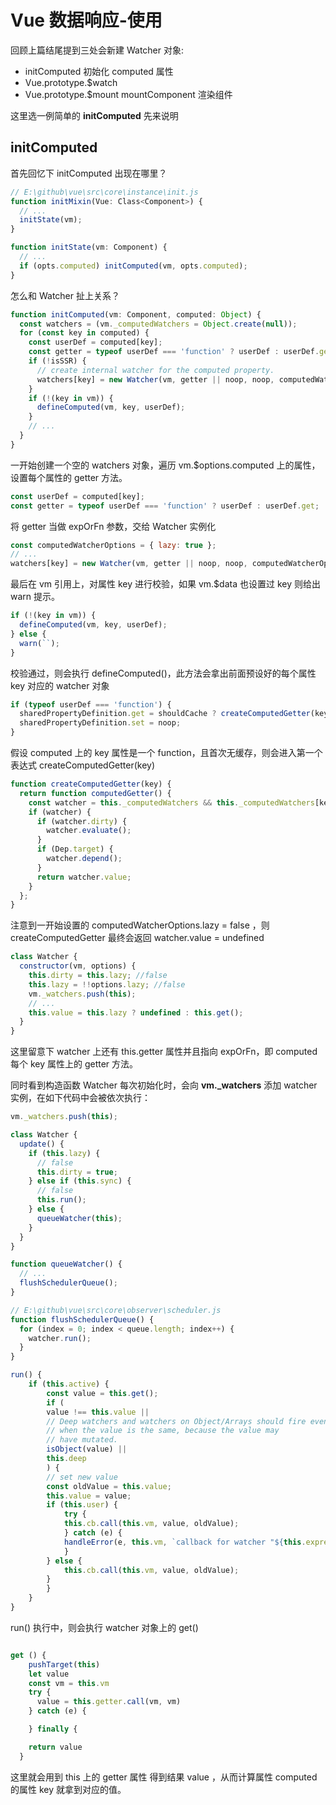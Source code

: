 # Vue 数据响应-使用

回顾上篇结尾提到三处会新建 Watcher 对象:

- initComputed 初始化 computed 属性
- Vue.prototype.\$watch
- Vue.prototype.\$mount mountComponent 渲染组件

这里选一例简单的 **initComputed** 先来说明

## initComputed

首先回忆下 initComputed 出现在哪里？

```js
// E:\github\vue\src\core\instance\init.js
function initMixin(Vue: Class<Component>) {
  // ...
  initState(vm);
}

function initState(vm: Component) {
  // ...
  if (opts.computed) initComputed(vm, opts.computed);
}
```

怎么和 Watcher 扯上关系？

```js
function initComputed(vm: Component, computed: Object) {
  const watchers = (vm._computedWatchers = Object.create(null));
  for (const key in computed) {
    const userDef = computed[key];
    const getter = typeof userDef === 'function' ? userDef : userDef.get;
    if (!isSSR) {
      // create internal watcher for the computed property.
      watchers[key] = new Watcher(vm, getter || noop, noop, computedWatcherOptions);
    }
    if (!(key in vm)) {
      defineComputed(vm, key, userDef);
    }
    // ...
  }
}
```

一开始创建一个空的 watchers 对象，遍历 vm.\$options.computed 上的属性，设置每个属性的 getter 方法。

```js
const userDef = computed[key];
const getter = typeof userDef === 'function' ? userDef : userDef.get;
```

将 getter 当做 expOrFn 参数，交给 Watcher 实例化

```js
const computedWatcherOptions = { lazy: true };
// ...
watchers[key] = new Watcher(vm, getter || noop, noop, computedWatcherOptions);
```

最后在 vm 引用上，对属性 key 进行校验，如果 vm.\$data 也设置过 key 则给出 warn 提示。

```js
if (!(key in vm)) {
  defineComputed(vm, key, userDef);
} else {
  warn(``);
}
```

校验通过，则会执行 defineComputed()，此方法会拿出前面预设好的每个属性 key 对应的 watcher 对象

```js
if (typeof userDef === 'function') {
  sharedPropertyDefinition.get = shouldCache ? createComputedGetter(key) : createGetterInvoker(userDef);
  sharedPropertyDefinition.set = noop;
}
```

假设 computed 上的 key 属性是一个 function，且首次无缓存，则会进入第一个表达式 createComputedGetter(key)

```js
function createComputedGetter(key) {
  return function computedGetter() {
    const watcher = this._computedWatchers && this._computedWatchers[key];
    if (watcher) {
      if (watcher.dirty) {
        watcher.evaluate();
      }
      if (Dep.target) {
        watcher.depend();
      }
      return watcher.value;
    }
  };
}
```

注意到一开始设置的 computedWatcherOptions.lazy = false ，则 createComputedGetter 最终会返回 watcher.value = undefined

```js
class Watcher {
  constructor(vm, options) {
    this.dirty = this.lazy; //false
    this.lazy = !!options.lazy; //false
    vm._watchers.push(this);
    // ...
    this.value = this.lazy ? undefined : this.get();
  }
}
```

这里留意下 watcher 上还有 this.getter 属性并且指向 expOrFn，即 computed 每个 key 属性上的 getter 方法。

同时看到构造函数 Watcher 每次初始化时，会向 **vm.\_watchers** 添加 watcher 实例，在如下代码中会被依次执行：

```js
vm._watchers.push(this);
```

```js
class Watcher {
  update() {
    if (this.lazy) {
      // false
      this.dirty = true;
    } else if (this.sync) {
      // false
      this.run();
    } else {
      queueWatcher(this);
    }
  }
}
```

```js
function queueWatcher() {
  // ...
  flushSchedulerQueue();
}
```

```js
// E:\github\vue\src\core\observer\scheduler.js
function flushSchedulerQueue() {
  for (index = 0; index < queue.length; index++) {
    watcher.run();
  }
}
```

```js
run() {
    if (this.active) {
        const value = this.get();
        if (
        value !== this.value ||
        // Deep watchers and watchers on Object/Arrays should fire even
        // when the value is the same, because the value may
        // have mutated.
        isObject(value) ||
        this.deep
        ) {
        // set new value
        const oldValue = this.value;
        this.value = value;
        if (this.user) {
            try {
            this.cb.call(this.vm, value, oldValue);
            } catch (e) {
            handleError(e, this.vm, `callback for watcher "${this.expression}"`);
            }
        } else {
            this.cb.call(this.vm, value, oldValue);
        }
        }
    }
}
```

run() 执行中，则会执行 watcher 对象上的 get()

```js

get () {
    pushTarget(this)
    let value
    const vm = this.vm
    try {
      value = this.getter.call(vm, vm)
    } catch (e) {

    } finally {

    return value
  }
```

这里就会用到 this 上的 getter 属性 得到结果 value ，从而计算属性 computed 的属性 key 就拿到对应的值。
